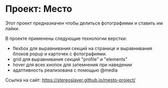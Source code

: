 # Проект: Место

Этот проект предназначен чтобы делиться фотографиями и ставить им лайки.

В проекте применены следующие технологии верстки:

- flexbox для выравнивания секций на странице и выравнивания блоков popup и карточек с фотографиями.
- grid для выравнивания секций "profile" и "elements"
- hover для всех кнопок для затемнения при наведении
- адаптивность реализована с помощью @media

Ссылка на сайт: https://stereoslayer.github.io/mesto-project/